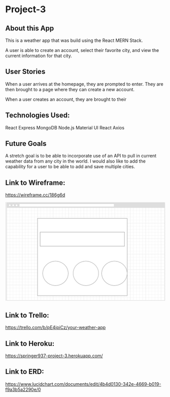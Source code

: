 # Project-3

## About this App

This is a weather app that was build using the React MERN Stack. 

A user is able to create an account, select their favorite city, and view the current information for that city.

## User Stories

When a user arrives at the homepage, they are prompted to enter. They are then brought to a page where they can create a new account. 

When a user creates an account, they are brought to their 

## Technologies Used: 
React
Express
MongoDB
Node.js
Material UI React
Axios

## Future Goals

A stretch goal is to be able to incorporate use of an API to pull in current weather data from any city in the world. I would also like to add the capability for a user to be able to add and save multiple cities.

## Link to Wireframe: 
https://wireframe.cc/186g6d

![Wireframe](client/public/Images/wireframe.png)

## Link to Trello: 
https://trello.com/b/pE4ipiCz/your-weather-app

## Link to Heroku: 
https://springer937-project-3.herokuapp.com/

## Link to ERD: 
https://www.lucidchart.com/documents/edit/4b4d0130-342e-4669-b019-f9a3b5a2290e/0
